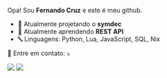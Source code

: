 Opa! Sou **Fernando Cruz** e este é meu github.

- 🔭 Atualmente projetando o **symdec**
- 🌱 Atualmente aprendendo **REST API**
- 🔤 Linguagens: Python, Lua, JavaScript, SQL, Nix

💌 Entre em contato: ⤵️

  <a href="mailto:fernandogomescruz@gmail.com" alt="Gmail">
  <img src="https://img.shields.io/badge/-Gmail-FF0000?style=flat-square&labelColor=FF0000&logo=gmail&logoColor=white" /></a>

  <a href="https://www.linkedin.com/in/fegcruz" alt="LinkedIn">
  <img src="https://img.shields.io/badge/-Linkedin-0e76a8?style=flat-square&logo=Linkedin&logoColor=white" /></a>


